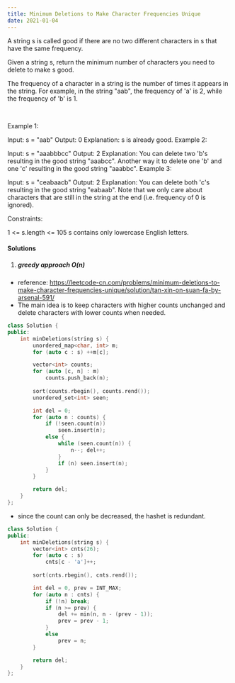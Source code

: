 ```yaml
---
title: Minimum Deletions to Make Character Frequencies Unique
date: 2021-01-04
---
```

A string s is called good if there are no two different characters in s that have the same frequency.

Given a string s, return the minimum number of characters you need to delete to make s good.

The frequency of a character in a string is the number of times it appears in the string. For example, in the string "aab", the frequency of 'a' is 2, while the frequency of 'b' is 1.

 

Example 1:

Input: s = "aab"
Output: 0
Explanation: s is already good.
Example 2:

Input: s = "aaabbbcc"
Output: 2
Explanation: You can delete two 'b's resulting in the good string "aaabcc".
Another way it to delete one 'b' and one 'c' resulting in the good string "aaabbc".
Example 3:

Input: s = "ceabaacb"
Output: 2
Explanation: You can delete both 'c's resulting in the good string "eabaab".
Note that we only care about characters that are still in the string at the end (i.e. frequency of 0 is ignored).
 

Constraints:

1 <= s.length <= 105
s contains only lowercase English letters.


#### Solutions

1. ##### greedy approach O(n)

- reference: https://leetcode-cn.com/problems/minimum-deletions-to-make-character-frequencies-unique/solution/tan-xin-on-suan-fa-by-arsenal-591/
- The main idea is to keep characters with higher counts unchanged and delete characters with lower counts when needed.

```cpp
class Solution {
public:
    int minDeletions(string s) {
        unordered_map<char, int> m;
        for (auto c : s) ++m[c];

        vector<int> counts;
        for (auto [c, n] : m)
            counts.push_back(n);
        
        sort(counts.rbegin(), counts.rend());
        unordered_set<int> seen;

        int del = 0;
        for (auto n : counts) {
            if (!seen.count(n))
                seen.insert(n);
            else {
                while (seen.count(n)) {
                    n--; del++;
                }
                if (n) seen.insert(n);
            }
        }

        return del;
    }
};
```


- since the count can only be decreased, the hashet is redundant.


```cpp
class Solution {
public:
    int minDeletions(string s) {
        vector<int> cnts(26);
        for (auto c : s)
            cnts[c - 'a']++;
        
        sort(cnts.rbegin(), cnts.rend());

        int del = 0, prev = INT_MAX;
        for (auto n : cnts) {
            if (!n) break;
            if (n >= prev) {
                del += min(n, n - (prev - 1));
                prev = prev - 1;
            }
            else
                prev = n;
        }

        return del;
    }
};
```